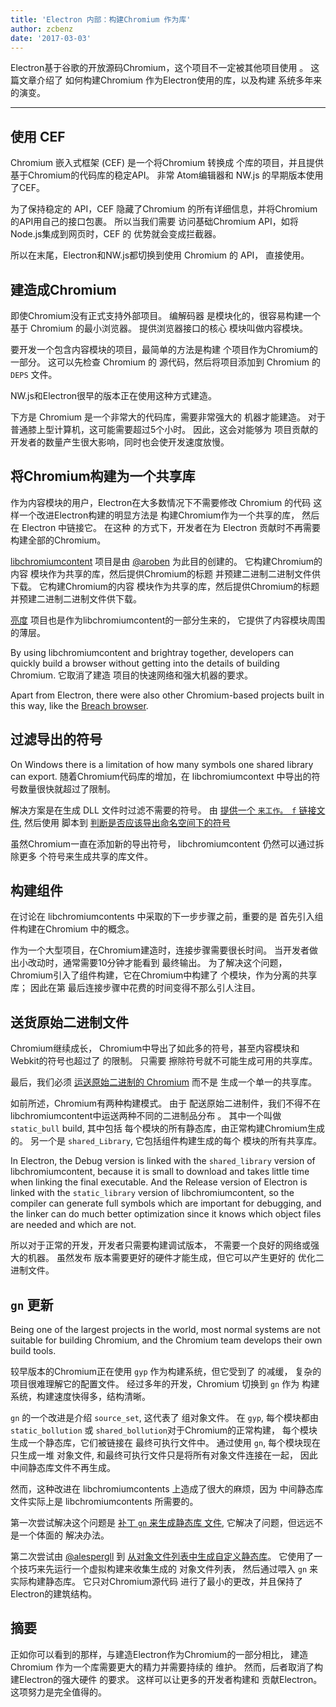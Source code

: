 ```yaml
---
title: 'Electron 内部：构建Chromium 作为库'
author: zcbenz
date: '2017-03-03'
---
```


Electron基于谷歌的开放源码Chromium，这个项目不一定被其他项目使用 。 这篇文章介绍了 如何构建Chromium 作为Electron使用的库，以及构建 系统多年来的演变。

---

## 使用 CEF

Chromium 嵌入式框架 (CEF) 是一个将Chromium 转换成 个库的项目，并且提供基于Chromium的代码库的稳定API。 非常 Atom编辑器和 NW.js 的早期版本使用了CEF。

为了保持稳定的 API，CEF 隐藏了Chromium 的所有详细信息，并将Chromium的API用自己的接口包裹。 所以当我们需要 访问基础Chromium API，如将Node.js集成到网页时，CEF 的 优势就会变成拦截器。

所以在末尾，Electron和NW.js都切换到使用 Chromium 的 API， 直接使用。

## 建造成Chromium

即使Chromium没有正式支持外部项目。 编解码器 是模块化的，很容易构建一个基于 Chromium 的最小浏览器。 提供浏览器接口的核心 模块叫做内容模块。

要开发一个包含内容模块的项目，最简单的方法是构建 个项目作为Chromium的一部分。 这可以先检查 Chromium 的 源代码，然后将项目添加到 Chromium 的 `DEPS` 文件。

NW.js和Electron很早的版本正在使用这种方式建造。

下方是 Chromium 是一个非常大的代码库，需要非常强大的 机器才能建造。 对于普通膝上型计算机，这可能需要超过5个小时。 因此，这会对能够为 项目贡献的开发者的数量产生很大影响，同时也会使开发速度放慢。

## 将Chromium构建为一个共享库

作为内容模块的用户，Electron在大多数情况下不需要修改 Chromium 的代码 这样一个改进Electron构建的明显方法是 构建Chromium作为一个共享的库， 然后在 Electron 中链接它。 在这种 的方式下，开发者在为 Electron 贡献时不再需要构建全部的Chromium。

[libchromiumcontent](https://github.com/electron/libchromiumcontent) 项目是由 [@aroben](https://github.com/aroben) 为此目的创建的。 它构建Chromium的内容 模块作为共享的库，然后提供Chromium的标题 并预建二进制二进制文件供下载。 它构建Chromium的内容 模块作为共享的库，然后提供Chromium的标题 并预建二进制二进制文件供下载。

[亮度](https://github.com/electron/brightray) 项目也是作为libchromiumcontent的一部分生来的， 它提供了内容模块周围的薄层。

By using libchromiumcontent and brightray together, developers can quickly build a browser without getting into the details of building Chromium. 它取消了建造 项目的快速网络和强大机器的要求。

Apart from Electron, there were also other Chromium-based projects built in this way, like the [Breach browser](https://www.quora.com/Is-Breach-Browser-still-in-development).

## 过滤导出的符号

On Windows there is a limitation of how many symbols one shared library can export. 随着Chromium代码库的增加，在 libchromiumcontext 中导出的符号数量很快就超过了限制。

解决方案是在生成 DLL 文件时过滤不需要的符号。 由 [提供一个 `来工作。 f` 链接文件](https://github.com/electron/libchromiumcontent/pull/11/commits/85ca0f60208eef2c5013a29bb4cf3d21feb5030b), 然后使用 脚本到 [判断是否应该导出命名空间下的符号 ](https://github.com/electron/libchromiumcontent/pull/47/commits/d2fed090e47392254f2981a56fe4208938e538cd)

虽然Chromium一直在添加新的导出符号， libchromiumcontent 仍然可以通过拆除更多 个符号来生成共享的库文件。

## 构建组件

在讨论在 libchromiumcontents 中采取的下一步步骤之前，重要的是 首先引入组件构建在Chromium 中的概念。

作为一个大型项目，在Chromium建造时，连接步骤需要很长时间。 当开发者做出小改动时，通常需要10分钟才能看到 最终输出。 为了解决这个问题，Chromium引入了组件构建，它在Chromium中构建了 个模块，作为分离的共享库； 因此在第 最后连接步骤中花费的时间变得不那么引人注目。

## 送货原始二进制文件

Chromium继续成长， Chromium中导出了如此多的符号，甚至内容模块和Webkit的符号也超过了 的限制。 只需要 擦除符号就不可能生成可用的共享库。

最后，我们必须 [运送原始二进制的 Chromium](https://github.com/electron/libchromiumcontent/pull/98) 而不是 生成一个单一的共享库。

如前所述，Chromium有两种构建模式。 由于 配送原始二进制件，我们不得不在libchromiumcontent中运送两种不同的二进制品分布 。 其中一个叫做 `static_bull` build, 其中包括 每个模块的所有静态库，由正常构建Chromium生成的。 另一个是 `shared_Library`, 它包括组件构建生成的每个 模块的所有共享库。

In Electron, the Debug version is linked with the `shared_library` version of libchromiumcontent, because it is small to download and takes little time when linking the final executable. And the Release version of Electron is linked with the `static_library` version of libchromiumcontent, so the compiler can generate full symbols which are important for debugging, and the linker can do much better optimization since it knows which object files are needed and which are not.

所以对于正常的开发，开发者只需要构建调试版本， 不需要一个良好的网络或强大的机器。 虽然发布 版本需要更好的硬件才能生成，但它可以产生更好的 优化二进制文件。

## `gn` 更新

Being one of the largest projects in the world, most normal systems are not suitable for building Chromium, and the Chromium team develops their own build tools.

较早版本的Chromium正在使用 `gyp` 作为构建系统，但它受到了 的减缓， 复杂的 项目很难理解它的配置文件。 经过多年的开发，Chromium 切换到 `gn` 作为 构建系统，构建速度快得多，结构清晰。

`gn` 的一个改进是介绍 `source_set`, 这代表了 组对象文件。 在 `gyp`, 每个模块都由 `static_bollution` 或 `shared_bollution`对于Chromium的正常构建， 每个模块生成一个静态库，它们被链接在 最终可执行文件中。 通过使用 `gn`, 每个模块现在只生成一堆 对象文件, 和最终可执行文件只是将所有对象文件连接在一起， 因此中间静态库文件不再生成。

然而，这种改进在 libchromiumcontents 上造成了很大的麻烦，因为 中间静态库文件实际上是 libchromiumcontents 所需要的。

第一次尝试解决这个问题是 [补丁 `gn` 来生成静态库 文件](https://github.com/electron/libchromiumcontent/pull/239), 它解决了问题，但远远不是一个体面的 解决办法。

第二次尝试由 [@alespergll](https://github.com/alespergl) 到 [从对象文件列表中生成自定义静态库](https://github.com/electron/libchromiumcontent/pull/249)。 它使用了一个技巧来先运行一个虚拟构建来收集生成的 对象文件列表， 然后通过喂入 `gn` 来实际构建静态库。 它只对Chromium源代码 进行了最小的更改，并且保持了Electron的建筑结构。

## 摘要

正如你可以看到的那样，与建造Electron作为Chromium的一部分相比， 建造 Chromium 作为一个库需要更大的精力并需要持续的 维护。 然而，后者取消了构建Electron的强大硬件 的要求。 这样可以让更多的开发者构建和 贡献Electron。 这项努力是完全值得的。

